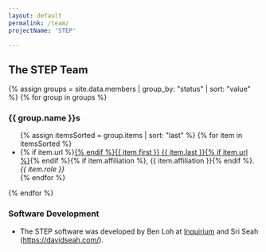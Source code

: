 ```yaml
---
layout: default
permalink: /team/
projectName: 'STEP'

---
```


## The STEP Team

{% assign groups = site.data.members | group_by: "status" | sort: "value" %}
{% for group in groups %}
<h3>{{ group.name }}s</h3><ul>
{% assign itemsSorted = group.items | sort: "last" %}
{% for item in itemsSorted %}<li>{% if item.url %}<a href="{{ item.url }}" target="_blank">{% endif %}{{ item.first }} {{ item.last }}{% if item.url %}</a>{% endif %}{% if item.affiliation %}, {{ item.affiliation }}{% endif %}. <em>{{ item.role }}</em></li>{% endfor %}
</ul>
{% endfor %}

<h3>Software Development</h3>
<ul>
  <li>The STEP software was developed by Ben Loh at <a href="http://www.inquirium.net" target="_blank">Inquirium</a> and Sri Seah (<a href="https://davidseah.com/" target="_blank">https://davidseah.com/</a>).</li>
</ul>

